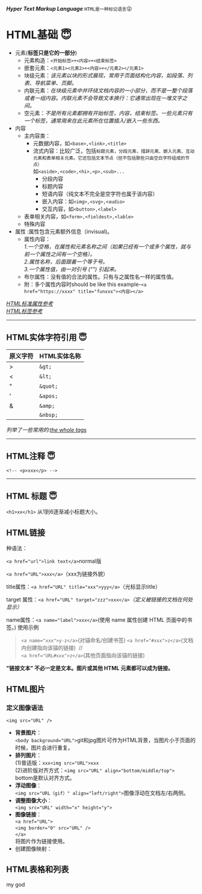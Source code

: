 <!--
 * @Author: 66lueflam144 117815219+66lueflam144@users.noreply.github.com
 * @Date: 2022-11-09 17:48:23
 * @LastEditors: 66lueflam144 117815219+66lueflam144@users.noreply.github.com
 * @LastEditTime: 2022-11-10 09:50:02
 * @FilePath: \web.ufod:\GitHub\blueflame\Tasks111\web.ufo\learn-HTML.md
 * @Description: 这是默认设置,请设置`customMade`, 打开koroFileHeader查看配置 进行设置: https://github.com/OBKoro1/koro1FileHeader/wiki/%E9%85%8D%E7%BD%AE
-->
___Hyper Text Markup Language___
`HTML是一种标记语言`:astonished:
# HTML基础 :innocent:
- 元素(__标签只是它的一部分__)
  - 元素构造：`<开始标签>+<内容>+<结束标签>`
  - 嵌套元素：`<元素1><元素2>+<内容>+</元素2></元素1>`
  - 块级元素：*该元素以块的形式展现，常用于页面结构化内容，如段落、列表、导航菜单、页脚。*
  - 内联元素：*在块级元素中并环绕文档内容的一小部分，而不是一整个段落或者一组内容。内联元素不会导致文本换行：它通常出现在一堆文字之间。* 
  - 空元素：*不是所有元素都拥有开始标签，内容，结束标签。一些元素只有一个标签，通常用来在此元素所在位置插入/嵌入一些东西。*
- 内容
    - 主内容类：
      - 元数据内容，如`<base>,<link>,<title>`
      - 流式内容：比较广泛，包括`标题元素，分段元素，措辞元素、嵌入元素、互动元素和表单相关元素。它还包括文本节点（但不包括那些只由空白字符组成的节点）`<br>如`<aside>,<code>,<hi>,<p>,<sub>...`
        - 分段内容
        - 标题内容
        - 短语内容（纯文本不完全是空字符也属于该内容）
        - 嵌入内容：如`<img>,<svg>,<audio>`
        - 交互内容，如`<button>,<label>`
    - 表单相关内容，如`<form>,<fieldest>,<lable>`
    - 特殊内容
- 属性 :属性包含元素额外信息（invisual)。 
  - 属性内容：<br>*1.一个空格，在属性和元素名称之间（如果已经有一个或多个属性，就与前一个属性之间有一个空格）。<br>2.属性名称，后面跟着一个等于号。<br>3.一个属性值，由一对引号 ("") 引起来。*
  - 布尔属性：没有值的合法的属性。只有与之属性名一样的属性值。
  - 附：多个属性内容时should be like this example-`<a href="https://xxxx" title="funxxx"><内容></a>`

*<a href="https://www.runoob.com/tags/ref-standardattributes.html" title="HTML标准属性参考">HTML标准属性参考</a>*<br>
*<a href="https://www.runoob.com/tags/html-reference.html">HTML标签参考</a>*
****
## HTML实体字符引用 :innocent:
| 原义字符 |HTML实体名称|
|---|---|
| > |`&gt;`|
| < |`&lt;`|
| " |`&quot;`|
| ' |`&apos;`|
| & |`&amp;`|
|  |`&nbsp;`|

*列举了一些常用的:<a href="https://www.runoob.com/tags/ref-entities.html" title="the whole tags">the whole tags</a>*
***
## HTML注释 :innocent:
`<!-- <p>xxx</p> -->`
***
## HTML 标题 :innocent:
`<h1>xx</h1>`
从1到6逐渐减小标题大小。

## HTML链接
种语法：

`<a href="url">link text</a>`normal版

`<a href="URL">xxx</a>`（xxx为链接外貌）

title属性：`<a href="URL" title="xxx">yyy</a>`（光标显示title）

target 属性：`<a href="URL" target="zzz">xxx</a>`<i>（定义被链接的文档在何处显示）</i>

name属性：`<a name="label">xxx</a>`(使用 name 属性创建 HTML 页面中的书签。)
使用示例
>`<a name="xxx">y-z</a>`(对锚命名/创建书签)
`<a href="#xxx">z</a>`(文档内创建指向该锚的链接)&nbsp;&nbsp;//<br>`<a href="URL#xxx">z</a>`(其他页面指向该锚的链接)

<b>"链接文本" 不必一定是文本。图片或其他 HTML 元素都可以成为链接。</b>

## HTML图片

### 定义图像语法
`<img src="URL" />`
- <b>背景图片</b>：<br>`<body background="URL">`git和jpg图片可作为HTML背景，当图片小于页面的时候，图片会进行重复。
- <b>排列图片</b>：<br>(1)普适版：`xxx<img src="URL">xxx`<br>(2)进阶版对齐方式：`<img src="URL" align="bottom/middle/top">`<br>bottom是默认对齐方式。
- <b>浮动图像</b>：<br>`<img src="URL（gif）" align="left/right">`图像浮动在文档左/右两侧。
- <b>调整图像大小</b>：<br>`<img src="URL" width="x" height="y">`
- <b>图像链接</b>：<br>`<a href="URL">`<br>`<img border="0" src="URL" />`<br>`</a>`<br>将图片作为链接使用。
- 创建图像映射：<img src="">


## HTML表格和列表
my god